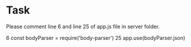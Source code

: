 # Task

Please comment line 6  and line 25 of app.js file in server folder.

6   const bodyParser = require('body-parser')
25  app.use(bodyParser.json)
